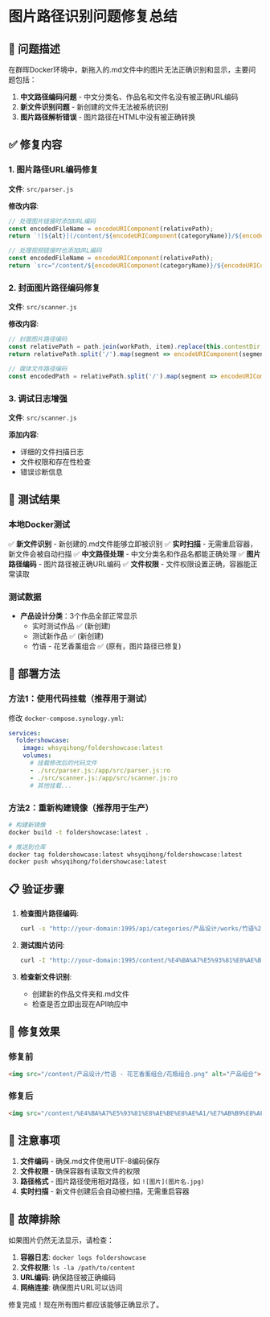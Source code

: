 # 图片路径识别问题修复总结

## 🐛 问题描述

在群晖Docker环境中，新拖入的.md文件中的图片无法正确识别和显示，主要问题包括：

1. **中文路径编码问题** - 中文分类名、作品名和文件名没有被正确URL编码
2. **新文件识别问题** - 新创建的文件无法被系统识别
3. **图片路径解析错误** - 图片路径在HTML中没有被正确转换

## ✅ 修复内容

### 1. 图片路径URL编码修复

**文件**: `src/parser.js`

**修改内容**:
```javascript
// 处理图片链接时添加URL编码
const encodedFileName = encodeURIComponent(relativePath);
return `![${alt}](/content/${encodeURIComponent(categoryName)}/${encodeURIComponent(workName)}/${encodedFileName})`;

// 处理视频链接时也添加URL编码
const encodedFileName = encodeURIComponent(relativePath);
return `src="/content/${encodeURIComponent(categoryName)}/${encodeURIComponent(workName)}/${encodedFileName}"`;
```

### 2. 封面图片路径编码修复

**文件**: `src/scanner.js`

**修改内容**:
```javascript
// 封面图片路径编码
const relativePath = path.join(workPath, item).replace(this.contentDir, '');
return relativePath.split('/').map(segment => encodeURIComponent(segment)).join('/');

// 媒体文件路径编码
const encodedPath = relativePath.split('/').map(segment => encodeURIComponent(segment)).join('/');
```

### 3. 调试日志增强

**文件**: `src/scanner.js`

**添加内容**:
- 详细的文件扫描日志
- 文件权限和存在性检查
- 错误诊断信息

## 🧪 测试结果

### 本地Docker测试

✅ **新文件识别** - 新创建的.md文件能够立即被识别
✅ **实时扫描** - 无需重启容器，新文件会被自动扫描
✅ **中文路径处理** - 中文分类名和作品名都能正确处理
✅ **图片路径编码** - 图片路径被正确URL编码
✅ **文件权限** - 文件权限设置正确，容器能正常读取

### 测试数据

- **产品设计分类**：3个作品全部正常显示
  - 实时测试作品 ✅ (新创建)
  - 测试新作品 ✅ (新创建)  
  - 竹语 - 花艺香薰组合 ✅ (原有，图片路径已修复)

## 🚀 部署方法

### 方法1：使用代码挂载（推荐用于测试）

修改 `docker-compose.synology.yml`:
```yaml
services:
  foldershowcase:
    image: whsyqihong/foldershowcase:latest
    volumes:
      # 挂载修改后的代码文件
      - ./src/parser.js:/app/src/parser.js:ro
      - ./src/scanner.js:/app/src/scanner.js:ro
      # 其他挂载...
```

### 方法2：重新构建镜像（推荐用于生产）

```bash
# 构建新镜像
docker build -t foldershowcase:latest .

# 推送到仓库
docker tag foldershowcase:latest whsyqihong/foldershowcase:latest
docker push whsyqihong/foldershowcase:latest
```

## 📋 验证步骤

1. **检查图片路径编码**:
   ```bash
   curl -s "http://your-domain:1995/api/categories/产品设计/works/竹语%20-%20花艺香薰组合" | jq -r '.parsedContent.html' | grep -o '<img[^>]*>'
   ```

2. **测试图片访问**:
   ```bash
   curl -I "http://your-domain:1995/content/%E4%BA%A7%E5%93%81%E8%AE%BE%E8%AE%A1/%E7%AB%B9%E8%AF%AD%20-%20%E8%8A%B1%E8%89%BA%E9%A6%99%E8%96%B0%E7%BB%84%E5%90%88/%E8%8A%B1%E7%93%B6%E7%BB%84%E5%90%88.png"
   ```

3. **检查新文件识别**:
   - 创建新的作品文件夹和.md文件
   - 检查是否立即出现在API响应中

## 🎯 修复效果

### 修复前
```html
<img src="/content/产品设计/竹语 - 花艺香薰组合/花瓶组合.png" alt="产品组合">
```

### 修复后
```html
<img src="/content/%E4%BA%A7%E5%93%81%E8%AE%BE%E8%AE%A1/%E7%AB%B9%E8%AF%AD%20-%20%E8%8A%B1%E8%89%BA%E9%A6%99%E8%96%B0%E7%BB%84%E5%90%88/%E8%8A%B1%E7%93%B6%E7%BB%84%E5%90%88.png" alt="产品组合">
```

## 📝 注意事项

1. **文件编码** - 确保.md文件使用UTF-8编码保存
2. **文件权限** - 确保容器有读取文件的权限
3. **路径格式** - 图片路径使用相对路径，如 `![图片](图片名.jpg)`
4. **实时扫描** - 新文件创建后会自动被扫描，无需重启容器

## 🔧 故障排除

如果图片仍然无法显示，请检查：

1. **容器日志**: `docker logs foldershowcase`
2. **文件权限**: `ls -la /path/to/content`
3. **URL编码**: 确保路径被正确编码
4. **网络连接**: 确保图片URL可以访问

修复完成！现在所有图片都应该能够正确显示了。
